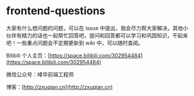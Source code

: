 # frontend-questions

大家有什么想问题的问题，可以在 issue 中提出，我会尽力帮大家解决，其他小伙伴有精力的话也一起帮忙回答吧，提问和回答都可以学习和巩固知识，干起来吧！一些重点问题会不定期更新到 wiki 中，可以随时查阅。

Bilibili 个人主页：[https://space.bilibili.com/302954484](https://space.bilibili.com/302954484)

微信公众号：峰华前端工程师

博客：[http://zxuqian.cn](http://zxuqian.cn)

